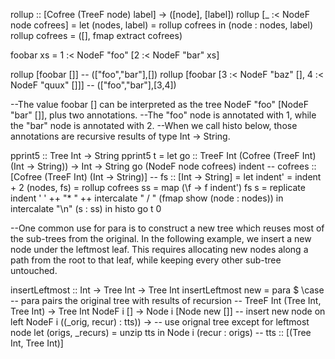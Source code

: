 rollup :: [Cofree (TreeF node) label] -> ([node], [label])
rollup [_ :< NodeF node cofrees] = let
  (nodes, label) = rollup cofrees
   in (node : nodes, label)
rollup cofrees = ([], fmap extract cofrees)

foobar xs = 1 :< NodeF "foo" [2 :< NodeF "bar" xs]

rollup [foobar []] --  (["foo","bar"],[])
rollup [foobar [3 :< NodeF "baz" [], 4 :< NodeF "quux" []]] -- (["foo","bar"],[3,4])

--The value foobar [] can be interpreted as the tree NodeF "foo" [NodeF "bar" []], plus two annotations.
--The "foo" node is annotated with 1, while the "bar" node is annotated with 2.
--When we call histo below, those annotations are recursive results of type Int -> String.

pprint5 :: Tree Int -> String
pprint5 t = let
  go :: TreeF Int (Cofree (TreeF Int) (Int -> String)) -> Int -> String
  go (NodeF node cofrees) indent
      -- cofrees :: [Cofree (TreeF Int) (Int -> String)]
      -- fs :: [Int -> String]
    = let indent' = indent + 2
          (nodes, fs) = rollup cofrees
          ss = map (\f -> f indent') fs
          s  = replicate indent ' ' ++ "* " ++ intercalate " / " (fmap show (node : nodes))
      in intercalate "\n" (s : ss)
  in histo go t 0

--One common use for para is to construct a new tree which reuses most of the sub-trees from the original. In the following example, we insert a new node under the leftmost leaf. This requires allocating new nodes along a path from the root to that leaf, while keeping every other sub-tree untouched.

insertLeftmost :: Int -> Tree Int -> Tree Int
insertLeftmost new = para $ \case -- para pairs the original tree with results of recursion
  -- TreeF Int (Tree Int, Tree Int) -> Tree Int
  NodeF i [] → Node i [Node new []] -- insert new node on left
  NodeF i ((_orig, recur) : tts)) → -- use orignal tree except for leftmost node
    let (origs, _recurs) = unzip tts in Node i (recur : origs)
      -- tts :: [(Tree Int, Tree Int)]
